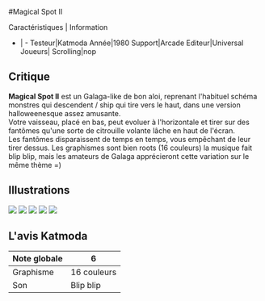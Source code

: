#Magical Spot II

Caractéristiques | Information
- | -
Testeur|Katmoda
Année|1980
Support|Arcade
Editeur|Universal
Joueurs|
Scrolling|nop

## Critique
<b>Magical Spot II</b> est un Galaga-like de bon aloi, reprenant l'habituel schéma monstres qui descendent / ship qui tire vers le haut, dans une version halloweenesque assez amusante.<br/>Votre vaisseau, placé en bas, peut evoluer à l'horizontale et tirer sur des fantômes qu'une sorte de citrouille volante lâche en haut de l'écran.<br/>Les fantômes disparaissent de temps en temps, vous empêchant de leur tirer dessus. Les graphismes sont bien roots (16 couleurs) la musique fait blip blip, mais les amateurs de Galaga apprécieront cette variation sur le même thème =)

## Illustrations
![](http://www.shmup.com/images/thumbs/magspot2.jpg)
![](http://www.shmup.com/images/thumbs/)
![](http://www.shmup.com/images/thumbs/)
![](http://www.shmup.com/images/thumbs/)
![](http://www.shmup.com/images/thumbs/)

## L'avis Katmoda
Note globale|6
-|-
Graphisme|16 couleurs
Son|Blip blip
